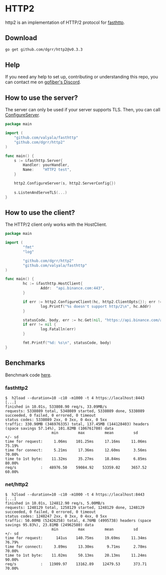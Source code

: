# HTTP2

http2 is an implementation of HTTP/2 protocol for [fasthttp](https://github.com/valyala/fasthttp).

## Download

```bash
go get github.com/dgrr/http2@v0.3.3
```

## Help

If you need any help to set up, contributing or understanding this repo, you can contact me on [gofiber's Discord](https://gofiber.io/discord).

## How to use the server?

The server can only be used if your server supports TLS.
Then, you can call [ConfigureServer](https://pkg.go.dev/github.com/dgrr/http2#ConfigureServer).

```go
package main

import (
	"github.com/valyala/fasthttp"
	"github.com/dgrr/http2"
)

func main() {
    s := &fasthttp.Server{
        Handler: yourHandler,
        Name:    "HTTP2 test",
    }

    http2.ConfigureServer(s, http2.ServerConfig{})
    
    s.ListenAndServeTLS(...)
}
```

## How to use the client?

The HTTP/2 client only works with the HostClient.

```go
package main

import (
        "fmt"
        "log"

        "github.com/dgrr/http2"
        "github.com/valyala/fasthttp"
)

func main() {
        hc := &fasthttp.HostClient{
                Addr:  "api.binance.com:443",
        }

        if err := http2.ConfigureClient(hc, http2.ClientOpts{}); err != nil {
                log.Printf("%s doesn't support http/2\n", hc.Addr)
        }

        statusCode, body, err := hc.Get(nil, "https://api.binance.com/api/v3/time")
        if err != nil {
                log.Fatalln(err)
        }

        fmt.Printf("%d: %s\n", statusCode, body)
}
```

## Benchmarks

Benchmark code [here](https://github.com/dgrr/http2/tree/master/benchmark).

### fasthttp2
```
$  h2load --duration=10 -c10 -m1000 -t 4 https://localhost:8443
[...]
finished in 10.01s, 533808.90 req/s, 33.09MB/s
requests: 5338089 total, 5348089 started, 5338089 done, 5338089 succeeded, 0 failed, 0 errored, 0 timeout
status codes: 5338089 2xx, 0 3xx, 0 4xx, 0 5xx
traffic: 330.90MB (346976335) total, 137.45MB (144128403) headers (space savings 57.14%), 101.82MB (106761780) data
                     min         max         mean         sd        +/- sd
time for request:     1.06ms    101.25ms     17.16ms     11.06ms    75.19%
time for connect:     5.21ms     17.36ms     12.60ms      3.56ms    70.00%
time to 1st byte:    11.32ms     35.27ms     18.84ms      6.85ms    80.00%
req/s           :   48976.50    59084.92    53359.02     3657.52    60.00%
```

### net/http2
```
$  h2load --duration=10 -c10 -m1000 -t 4 https://localhost:8443
[...]
finished in 10.01s, 124812.90 req/s, 5.00MB/s
requests: 1248129 total, 1258129 started, 1248129 done, 1248129 succeeded, 0 failed, 0 errored, 0 timeout
status codes: 1248247 2xx, 0 3xx, 0 4xx, 0 5xx
traffic: 50.00MB (52426258) total, 4.76MB (4995738) headers (space savings 95.83%), 23.81MB (24962580) data
                     min         max         mean         sd        +/- sd
time for request:      141us    140.75ms     19.69ms     11.34ms    76.79%
time for connect:     3.89ms     13.30ms      9.71ms      2.78ms    70.00%
time to 1st byte:    11.02ms     50.13ms     20.13ms     11.24ms    90.00%
req/s           :   11909.97    13162.89    12479.53      373.71    70.00%
```
